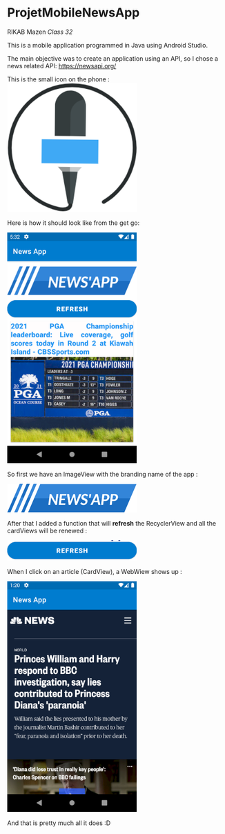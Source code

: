 # ProjetMobileNewsApp 

RIKAB Mazen *Class 32*

This is a mobile application programmed in Java using Android Studio.

The main objective was to create an application using an API, so I chose a news related API: https://newsapi.org/

This is the small icon on the phone : <a href = "img/small_logo.png"> <img src = "img/small_logo.png" width ="300" /> <a>

Here is how it should look like from the get go:

<a href = "img/main_activityy.png"> <img src = "img/main_activityy.png" width ="300" /> <a>

So first we have an ImageView with the branding name of the app :
  
  <a href = "img/big_logo.png"> <img src = "img/big_logo.png" width ="300"/> <a>
    
After that I added a function that will __refresh__ the RecyclerView and all the cardViews will be renewed : 
    
<a href = "img/refresh_button.png"> <img src = "img/refresh_button.png" width ="300"/> <a>

When I click on an article (CardView), a WebWiew shows up : 
  
  <a href = "img/web_view.png"> <img src = "img/web_view.png" width ="300"/> <a>

  And that is pretty much all it does :D
